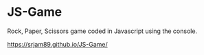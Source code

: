 # JS-Game

Rock, Paper, Scissors game coded in Javascript using the console.

 https://srjam89.github.io/JS-Game/
